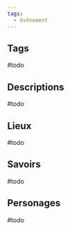 ```yaml
---
tags:
  - évènement
---
```

## Tags
#todo 

## Descriptions
#todo 

## Lieux
#todo 

## Savoirs
#todo 

## Personages
#todo 